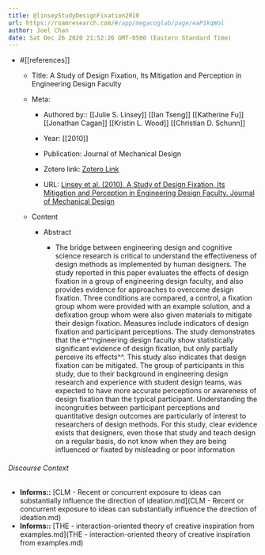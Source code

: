 ```yaml
---
title: @linseyStudyDesignFixation2010
url: https://roamresearch.com/#/app/megacoglab/page/eaP1kqWol
author: Joel Chan
date: Sat Dec 26 2020 21:52:26 GMT-0500 (Eastern Standard Time)
---
```


- #[[references]]

    - Title: A Study of Design Fixation, Its Mitigation and Perception in Engineering Design Faculty

    - Meta:

        - Authored by:: [[Julie S. Linsey]] [[Ian Tseng]] [[Katherine Fu]] [[Jonathan Cagan]] [[Kristin L. Wood]] [[Christian D. Schunn]]

        - Year: [[2010]]

        - Publication: Journal of Mechanical Design

        - Zotero link: [Zotero Link](zotero://select/items/7_TLHHSD72)

        - URL: [Linsey et al. (2010). A Study of Design Fixation, Its Mitigation and Perception in Engineering Design Faculty. Journal of Mechanical Design](undefined)

    - Content

        - Abstract

            - The bridge between engineering design and cognitive science research is critical to understand the effectiveness of design methods as implemented by human designers. The study reported in this paper evaluates the effects of design fixation in a group of engineering design faculty, and also provides evidence for approaches to overcome design fixation. Three conditions are compared, a control, a fixation group whom were provided with an example solution, and a defixation group whom were also given materials to mitigate their design fixation. Measures include indicators of design fixation and participant perceptions. The study demonstrates that the e^^ngineering design faculty show statistically significant evidence of design fixation, but only partially perceive its effects^^. This study also indicates that design fixation can be mitigated. The group of participants in this study, due to their background in engineering design research and experience with student design teams, was expected to have more accurate perceptions or awareness of design fixation than the typical participant. Understanding the incongruities between participant perceptions and quantitative design outcomes are particularly of interest to researchers of design methods. For this study, clear evidence exists that designers, even those that study and teach design on a regular basis, do not know when they are being influenced or fixated by misleading or poor information

###### Discourse Context

- **Informs::** [CLM - Recent or concurrent exposure to ideas can substantially influence the direction of ideation.md](CLM - Recent or concurrent exposure to ideas can substantially influence the direction of ideation.md)
- **Informs::** [THE - interaction-oriented theory of creative inspiration from examples.md](THE - interaction-oriented theory of creative inspiration from examples.md)
